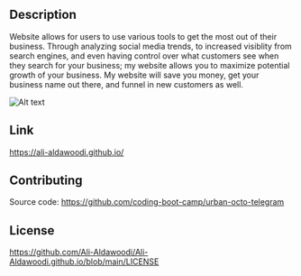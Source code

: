 ## Description

Website allows for users to use various tools to get the most out of their business.
Through analyzing social media trends, to increased visiblity from search engines, and even having control over what customers see when they search for your business; my website allows you to maximize potential growth of your business. My website will save you money, get your business name out there, and funnel in new customers as well.

![Alt text](ali-aldawoodi.github.io_.png)

## Link

https://ali-aldawoodi.github.io/

## Contributing 
Source code: https://github.com/coding-boot-camp/urban-octo-telegram



## License
https://github.com/Ali-Aldawoodi/Ali-Aldawoodi.github.io/blob/main/LICENSE
